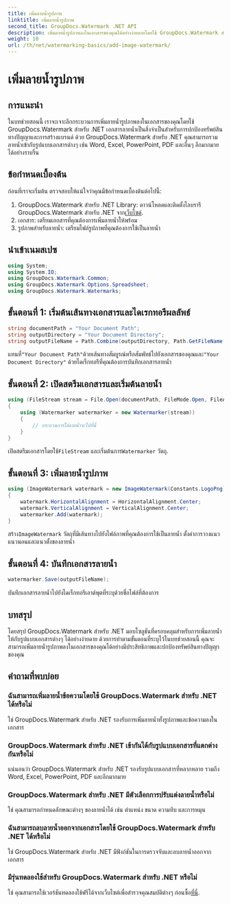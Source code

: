 ```yaml
---
title: เพิ่มลายน้ำรูปภาพ
linktitle: เพิ่มลายน้ำรูปภาพ
second_title: GroupDocs.Watermark .NET API
description: เพิ่มลายน้ำรูปภาพลงในเอกสารของคุณได้อย่างง่ายดายโดยใช้ GroupDocs.Watermark สำหรับ .NET ปกป้องทรัพย์สินทางปัญญาของคุณได้อย่างง่ายดาย
weight: 10
url: /th/net/watermarking-basics/add-image-watermark/
---
```


# เพิ่มลายน้ำรูปภาพ

## การแนะนำ
ในบทช่วยสอนนี้ เราจะเจาะลึกกระบวนการเพิ่มลายน้ำรูปภาพลงในเอกสารของคุณโดยใช้ GroupDocs.Watermark สำหรับ .NET เอกสารลายน้ำเป็นสิ่งจำเป็นสำหรับการปกป้องทรัพย์สินทางปัญญาและการสร้างแบรนด์ ด้วย GroupDocs.Watermark สำหรับ .NET คุณสามารถรวมลายน้ำเข้ากับรูปแบบเอกสารต่างๆ เช่น Word, Excel, PowerPoint, PDF และอื่นๆ อีกมากมายได้อย่างราบรื่น
## ข้อกำหนดเบื้องต้น
ก่อนที่เราจะเริ่มต้น ตรวจสอบให้แน่ใจว่าคุณมีข้อกำหนดเบื้องต้นต่อไปนี้:
1.  GroupDocs.Watermark สำหรับ .NET Library: ดาวน์โหลดและติดตั้งไลบรารี GroupDocs.Watermark สำหรับ .NET จาก[เว็บไซต์](https://releases.groupdocs.com/Watermark/net/).
2. เอกสาร: เตรียมเอกสารที่คุณต้องการเพิ่มลายน้ำให้พร้อม
3. รูปภาพสำหรับลายน้ำ: เตรียมไฟล์รูปภาพที่คุณต้องการใช้เป็นลายน้ำ

## นำเข้าเนมสเปซ
```csharp
using System;
using System.IO;
using GroupDocs.Watermark.Common;
using GroupDocs.Watermark.Options.Spreadsheet;
using GroupDocs.Watermark.Watermarks;
```
## ขั้นตอนที่ 1: เริ่มต้นเส้นทางเอกสารและไดเรกทอรีผลลัพธ์
```csharp
string documentPath = "Your Document Path";
string outputDirectory = "Your Document Directory";
string outputFileName = Path.Combine(outputDirectory, Path.GetFileName(documentPath));
```
 แทนที่`"Your Document Path"`ด้วยเส้นทางสัมบูรณ์หรือสัมพัทธ์ไปยังเอกสารของคุณและ`"Your Document Directory"` ด้วยไดเร็กทอรีที่คุณต้องการบันทึกเอกสารลายน้ำ
## ขั้นตอนที่ 2: เปิดสตรีมเอกสารและเริ่มต้นลายน้ำ
```csharp
using (FileStream stream = File.Open(documentPath, FileMode.Open, FileAccess.ReadWrite))
{
    using (Watermarker watermarker = new Watermarker(stream))
    {
        // กระบวนการใส่ลายน้ำจะไปที่นี่
    }
}
```
 เปิดสตรีมเอกสารโดยใช้`FileStream` และเริ่มต้นการ`Watermarker` วัตถุ.
## ขั้นตอนที่ 3: เพิ่มลายน้ำรูปภาพ
```csharp
using (ImageWatermark watermark = new ImageWatermark(Constants.LogoPng))
{
    watermark.HorizontalAlignment = HorizontalAlignment.Center;
    watermark.VerticalAlignment = VerticalAlignment.Center;
    watermarker.Add(watermark);
}
```
 สร้าง`ImageWatermark` วัตถุที่มีเส้นทางไปยังไฟล์ภาพที่คุณต้องการใช้เป็นลายน้ำ ตั้งค่าการวางแนวแนวนอนและแนวตั้งของลายน้ำ
## ขั้นตอนที่ 4: บันทึกเอกสารลายน้ำ
```csharp
watermarker.Save(outputFileName);
```
บันทึกเอกสารลายน้ำไปยังไดเร็กทอรีเอาต์พุตที่ระบุด้วยชื่อไฟล์ที่ต้องการ

## บทสรุป
โดยสรุป GroupDocs.Watermark สำหรับ .NET มอบโซลูชันที่ครอบคลุมสำหรับการเพิ่มลายน้ำให้กับรูปแบบเอกสารต่างๆ ได้อย่างง่ายดาย ด้วยการทำตามขั้นตอนที่ระบุไว้ในบทช่วยสอนนี้ คุณจะสามารถเพิ่มลายน้ำรูปภาพลงในเอกสารของคุณได้อย่างมีประสิทธิภาพและปกป้องทรัพย์สินทางปัญญาของคุณ
## คำถามที่พบบ่อย
### ฉันสามารถเพิ่มลายน้ำข้อความโดยใช้ GroupDocs.Watermark สำหรับ .NET ได้หรือไม่
ใช่ GroupDocs.Watermark สำหรับ .NET รองรับการเพิ่มลายน้ำทั้งรูปภาพและข้อความลงในเอกสาร
### GroupDocs.Watermark สำหรับ .NET เข้ากันได้กับรูปแบบเอกสารที่แตกต่างกันหรือไม่
แน่นอนว่า GroupDocs.Watermark สำหรับ .NET รองรับรูปแบบเอกสารที่หลากหลาย รวมถึง Word, Excel, PowerPoint, PDF และอีกมากมาย
### GroupDocs.Watermark สำหรับ .NET มีตัวเลือกการปรับแต่งลายน้ำหรือไม่
ใช่ คุณสามารถกำหนดลักษณะต่างๆ ของลายน้ำได้ เช่น ตำแหน่ง ขนาด ความทึบ และการหมุน
### ฉันสามารถลบลายน้ำออกจากเอกสารโดยใช้ GroupDocs.Watermark สำหรับ .NET ได้หรือไม่
ใช่ GroupDocs.Watermark สำหรับ .NET มีฟังก์ชันในการตรวจจับและลบลายน้ำออกจากเอกสาร
### มีรุ่นทดลองใช้สำหรับ GroupDocs.Watermark สำหรับ .NET หรือไม่
 ใช่ คุณสามารถใช้เวอร์ชันทดลองใช้ฟรีได้จากเว็บไซต์เพื่อสำรวจคุณสมบัติต่างๆ ก่อนซื้อ[ที่นี่](https://releases.groupdocs.com/).